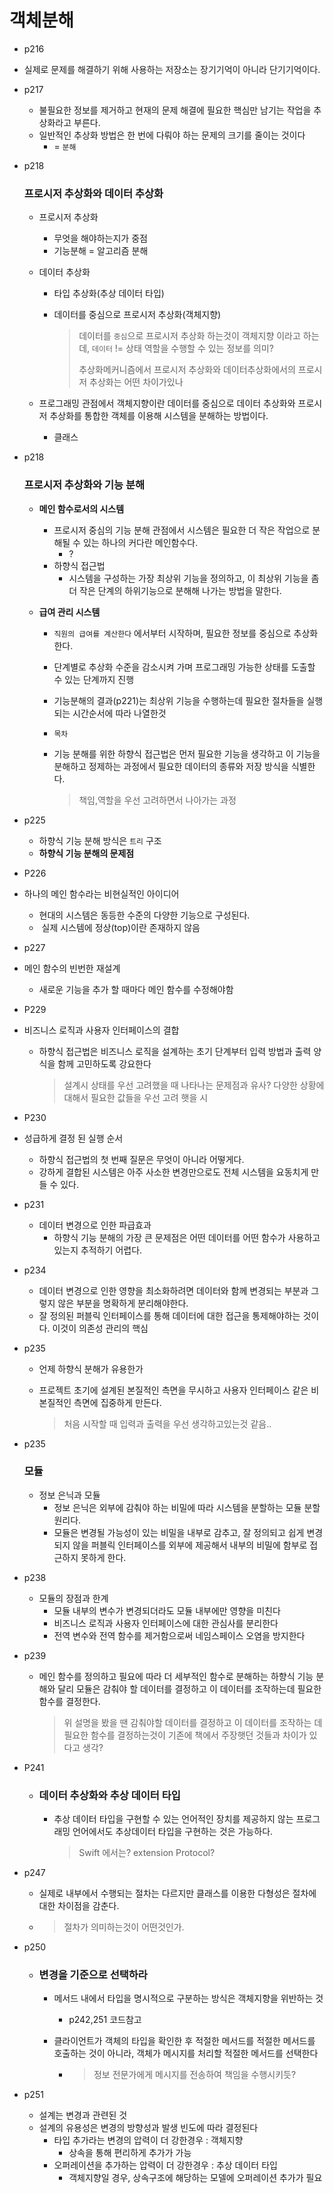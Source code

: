 #  객체분해

- p216

- 실제로 문제를 해결하기 위해 사용하는 저장소는 장기기억이 아니라 단기기억이다.

- p217

  - 불필요한 정보를 제거하고 현재의 문제 해결에 필요한 핵심만 남기는 작업을 추상화라고 부른다.
  - 일반적인 추상화 방법은 한 번에 다뤄야 하는 문제의 크기를 줄이는 것이다 
    - = `분해`

- p218

  ### 프로시저 추상화와 데이터 추상화

  - 프로시저 추상화

    - 무엇을 해야하는지가 중점
    - 기능분해 = 알고리즘 분해

  - 데이터 추상화

    - 타입 추상화(추상 데이터 타입)

    - 데이터를 중심으로 프로시저 추상화(객체지향)

      > 데이터를 `중심`으로 프로시저 추상화 하는것이 객체지향 이라고 하는데, `데이터` != 상태
      > 역할을 수행할 수 있는 정보를 의미? 
      >
      > 추상화메커니즘에서 프로시저 추상화와 데이터추상화에서의 프로시저 추상화는 어떤 차이가있나

  - 프로그래밍 관점에서 객체지향이란 데이터를 중심으로 데이터 추상화와 프로시저 추상화를 통합한 객체를 이용해 시스템을 분해하는 방법이다.

    - 클래스

- p218

  ### 프로시저 추상화와 기능 분해

  - **메인 함수로서의 시스템**

    - 프로시저 중심의 기능 분해 관점에서 시스템은 필요한 더 작은 작업으로 분해될 수 있는 하나의 커다란 메인함수다.
      - ?
    - 하향식 접근법
      - 시스템을 구성하는 가장 최상위 기능을 정의하고, 이 최상위 기능을 좀 더 작은 단계의 하위기능으로 분해해 나가는 방법을 말한다.

  - **급여 관리 시스템**

    - `직원의 급여를 계산한다` 에서부터 시작하며, 필요한 정보를 중심으로 추상화 한다.

    - 단계별로 추상화 수준을 감소시켜 가며 프로그래밍 가능한 상태를 도출할 수 있는 단계까지 진행

    - 기능분해의 결과(p221)는 최상위 기능을 수행하는데 필요한 절차들을 실행되는 시간순서에 따라 나열한것

    - `목차` 

    - 기능 분해를 위한 하향식 접근법은 먼저 필요한 기능을 생각하고 이 기능을 분해하고 정제하는 과정에서 필요한 데이터의 종류와 저장 방식을 식별한다.

      > 책임,역할을 우선 고려하면서 나아가는 과정

- p225

  - 하향식 기능 분해 방식은 `트리` 구조
  - **하향식 기능 분해의 문제점** 

- P226

- 하나의 메인 함수라는 비현실적인 아이디어 

  - 현대의 시스템은 동등한 수준의 다양한 기능으로 구성된다.
  -  실제 시스템에 정상(top)이란 존재하지 않음

- p227

- 메인 함수의 빈번한 재설계

  - 새로운 기능을 추가 할 때마다 메인 함수를 수정해야함 

- P229

- 비즈니스 로직과 사용자 인터페이스의 결합

  - 하향식 접근법은 비즈니스 로직을 설계하는 초기 단계부터 입력 방법과 출력 양식을 함께 고민하도록 강요한다

    > 설계시 상태를 우선 고려했을 때 나타나는 문제점과 유사?
    > 다양한 상황에 대해서 필요한 값들을 우선 고려 햇을 시 

- P230

- 성급하게 결정 된 실행 순서

  - 하향식 접근법의 첫 번째 질문은 무엇이 아니라 어떻게다.
  - 강하게 결합된 시스템은 아주 사소한 변경만으로도 전체 시스템을 요동치게 만들 수 있다.

- p231

  - 데이터 변경으로 인한 파급효과
    - 하향식 기능 분해의 가장 큰 문제점은 어떤 데이터를 어떤 함수가 사용하고 있는지 추적하기 어렵다.

- p234

  - 데이터 변경으로 인한 영향을 최소화하려면 데이터와 함께 변경되는 부분과 그렇지 않은 부분을 명확하게 분리해야한다.
  - 잘 정의된 퍼블릭 인터페이스를 통해 데이터에 대한 접근을 통제해야하는 것이다. 이것이 의존성 관리의 핵심

- p235

  - 언제 하향식 분해가 유용한가

  - 프로젝트 초기에 설계된 본질적인 측면을 무시하고 사용자 인터페이스 같은 비본질적인 측면에 집중하게 만든다.

    > 처음 시작할 때 입력과 출력을 우선 생각하고있는것 같음..

- p235

  ### 모듈

  - 정보 은닉과 모듈
    - 정보 은닉은  외부에 감춰야 하는 비밀에 따라 시스템을 분할하는 모듈 분할 원리다.
    - 모듈은 변경될 가능성이 있는 비밀을 내부로 감추고, 잘 정의되고 쉽게 변경되지 않을 퍼블릭 인터페이스를 외부에 제공해서 내부의 비밀에 함부로 접근하지 못하게 한다.

- p238

  - 모듈의 장점과 한계
    - 모듈 내부의 변수가 변경되더라도 모듈 내부에만 영향을 미친다
    - 비즈니스 로직과 사용자 인터페이스에 대한 관심사를 분리한다
    - 전역 변수와 전역 함수를 제거함으로써 네임스페이스 오염을 방지한다

- p239

  - 메인 함수를 정의하고 필요에 따라 더 세부적인 함수로 분해하는 하향식 기능 분해와 달리 모듈은 감춰야 할 데이터를 결정하고 이 데이터를 조작하는데 필요한 함수를 결정한다.

    > 위 설명을 봤을 땐 감춰야할 데이터를 결정하고 이 데이터를 조작하는 데 필요한 함수를 결정하는것이 기존에 책에서 주장햇던 것들과 차이가 있다고 생각?

- P241

  - ### 데이터 추상화와 추상 데이터 타입

    - 추상 데이터 타입을 구현할 수 있는 언어적인 장치를 제공하지 않는 프로그래밍 언어에서도 추상데이터 타입을 구현하는 것은 가능하다.

      > Swift 에서는? extension Protocol?

- p247

  - 실제로 내부에서 수행되는 절차는 다르지만 클래스를 이용한 다형성은 절차에 대한 차이점을 감춘다.

  - > 절차가 의미하는것이 어떤것인가.

- p250

  - ### 변경을 기준으로 선택하라

    - 메서드 내에서 타입을 명시적으로 구분하는 방식은 객체지향을 위반하는 것

      - p242,251 코드참고

    - 클라이언트가 객체의 타입을 확인한 후 적절한 메서드를 적절한 메서드를 호출하는 것이 아니라, 객체가 메시지를 처리할 적절한 메서드를 선택한다

      - > 정보 전문가에게 메시지를 전송하여 책임을 수행시키듯?

- p251

  - 설계는 변경과 관련된 것
  - 설계의 유용성은 변경의 방향성과 발생 빈도에 따라 결정된다
    - 타입 추가라는 변경의 압력이 더 강한경우 : 객체지향
      - 상속을 통해 편리하게 추가가 가능
    - 오퍼레이션을 추가하는 압력이 더 강한경우 : 추상 데이터 타입
      - 객체지향일 경우, 상속구조에 해당하는 모델에 오퍼레이션 추가가 필요